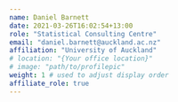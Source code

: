 ```yaml
---
name: Daniel Barnett
date: 2021-03-26T16:02:54+13:00
role: "Statistical Consulting Centre"
email: "daniel.barnett@auckland.ac.nz"
affiliation: "University of Auckland"
# location: "{Your office location}"
# image: "path/to/profilepic"
weight: 1 # used to adjust display order
affiliate_role: true
---
```

